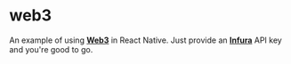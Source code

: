 # web3
An example of using [**Web3**](https://github.com/ethereum/web3.js/) in React Native. Just provide an [**Infura**](https://infura.io/) API key and you're good to go.
